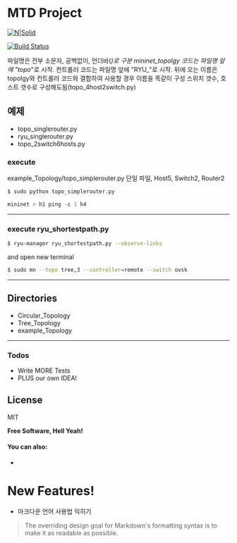 # MTD Project

[![N|Solid](https://cldup.com/dTxpPi9lDf.thumb.png)](https://nodesource.com/products/nsolid)

[![Build Status](https://travis-ci.org/joemccann/dillinger.svg?branch=master)](https://travis-ci.org/joemccann/dillinger)

파일명은 전부 소문자, 공백없이, 언더바(_)로 구분
mininet_topolgy 코드는 파일명 앞에 "topo_"로 시작.
컨트롤러 코드는 파일명 앞에 "RYU_"로 시작.
뒤에 오는 이름은 topolgy와 컨트롤러 코드와 결합하여 사용할 경우 이름을 똑같이 구성 스위치 갯수, 호스트 갯수로 구성해도됨(topo_4host2switch.py)

## 예제
 - topo_singlerouter.py
 - ryu_singlerouter.py
 - topo_2switch6hosts.py




### execute

example_Topology/topo_simplerouter.py
단일 파일, Host5, Switch2, Router2

```sh
$ sudo python topo_simplerouter.py
```
```python
mininet > h1 ping -c 1 h4
```
-----
### execute ryu_shortestpath.py
```sh
$ ryu-manager ryu_shortestpath.py --observe-links
```
and open new terminal
```sh
$ sudo mn --topo tree,3 --controller=remote --switch ovsk
```
------
## Directories

 - Circular_Topology
 - Tree_Topology
 - example_Topology
 ------
### Todos

 - Write MORE Tests
 - PLUS our own IDEA!

License
----

MIT


**Free Software, Hell Yeah!**

#### You can also:
 - 
# New Features!

  - 마크다운 언어 사용법 익히기


> The overriding design goal for Markdown's
> formatting syntax is to make it as readable
> as possible.